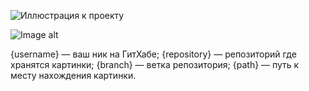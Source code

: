 ![Иллюстрация к проекту](https://github.com/lecafede/Web_Sites/blob/master/Portfolio%20PSD%20Template/Portfolio_PSD_Template.png)

![Image alt](https://github.com/{username}/{repository}/raw/{branch}/{path}/image.png)

{username} — ваш ник на ГитХабе;
{repository} — репозиторий где хранятся картинки;
{branch} — ветка репозитория;
{path} — путь к месту нахождения картинки.
